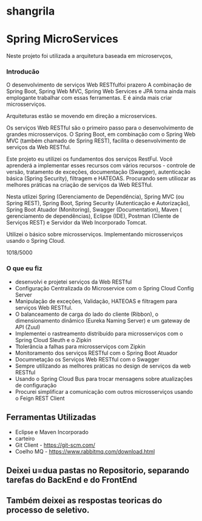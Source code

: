 # shangrila

# Spring MicroServices

Neste projeto foi utilizada a arquitetura baseada em microservços, 


### Introducão

O desenvolvimento de serviços Web RESTfulfoi prazero A combinação de Spring Boot, Spring Web MVC, Spring Web Services e JPA torna ainda mais emplogante trabalhar com essas ferramentas. E é ainda mais criar microsserviços.

Arquiteturas estão se movendo em direção a microservices.

Os serviços Web RESTful são o primeiro passo para o desenvolvimento de grandes microsserviços. O Spring Boot, em combinação com o Spring Web MVC (também chamado de Spring REST), facilita o desenvolvimento de serviços da Web RESTful.


Este projeto eu utilizei os fundamentos dos serviços RestFul. Você aprenderá a implementar esses recursos com vários recursos - controle de versão, tratamento de exceções, documentação (Swagger), autenticação básica (Spring Security), filtragem e HATEOAS. Procurando sem utiliozar as melhores práticas na criação de serviços da Web RESTful.

Nesta utlizei Spring (Gerenciamento de Dependência), Spring MVC (ou Spring REST), Spring Boot, Spring Security (Autenticação e Autorização), Spring Boot Atuador (Monitoring), Swagger (Documentation), Maven ( gerenciamento de dependências), Eclipse (IDE), Postman (Cliente de Serviços REST) ​​e Servidor da Web Incorporado Tomcat.


Utilizei o básico sobre microsserviços. Implementando microsserviços usando o Spring Cloud.



1018/5000
### O que eu fiz
- desenvolvi e projetei serviços da Web RESTful
- Configuração Centralizada do Microservice com o Spring Cloud Config Server
-  Manipulação de exceções, Validação, HATEOAS e filtragem para serviços Web RESTful.
- O balanceamento de carga do lado do cliente (Ribbon), o dimensionamento dinâmico (Eureka Naming Server) e um gateway de API (Zuul)
- Implementei o rastreamento distribuído para microsserviços com o Spring Cloud Sleuth e o Zipkin
- Ttolerância a falhas para microsserviços com Zipkin
- Monitoramento dos serviços RESTful com o Spring Boot Atuador
- Documnetação os Serviços Web RESTful com o Swagger
- Sempre utilizando as melhores práticas no design de serviços da web RESTful
- Usando o Spring Cloud Bus para trocar mensagens sobre atualizações de configuração
- Procurei simplificar a comunicação com outros microsserviços usando o Feign REST Client

## Ferramentas Utilizadas
- Eclipse e Maven Incorporado
- carteiro
- Git Client - https://git-scm.com/
- Coelho MQ - https://www.rabbitmq.com/download.html


## Deixei u=dua pastas no Repositorio, separando tarefas do BackEnd e do FrontEnd

## Também deixei as respostas teoricas do processo de seletivo.


